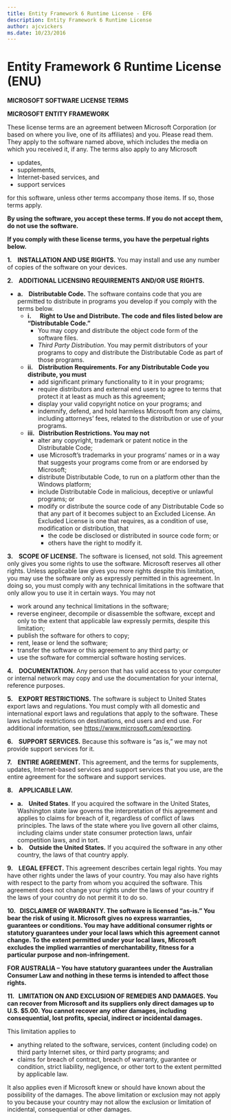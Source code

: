 ```yaml
---
title: Entity Framework 6 Runtime License - EF6
description: Entity Framework 6 Runtime License
author: ajcvickers
ms.date: 10/23/2016
---
```

# Entity Framework 6 Runtime License (ENU)
**MICROSOFT SOFTWARE LICENSE TERMS**

**MICROSOFT ENTITY FRAMEWORK**

These license terms are an agreement between Microsoft Corporation (or based on where you live, one of its affiliates) and you. Please read them. They apply to the software named above, which includes the media on which you received it, if any. The terms also apply to any Microsoft

-   updates,
-   supplements,
-   Internet-based services, and
-   support services

for this software, unless other terms accompany those items. If so, those terms apply.

**By using the software, you accept these terms. If you do not accept them, do not use the software.**

**If you comply with these license terms, you have the perpetual rights below.**

**1.    INSTALLATION AND USE RIGHTS.** You may install and use any number of copies of the software on your devices.

**2.    ADDITIONAL LICENSING REQUIREMENTS AND/OR USE RIGHTS.**

-   **a.    Distributable Code.** The software contains code that you are permitted to distribute in programs you develop if you comply with the terms below.
    -   **i.      Right to Use and Distribute. The code and files listed below are “Distributable Code.”**
        -   You may copy and distribute the object code form of the software files.
        -   *Third Party Distribution*. You may permit distributors of your programs to copy and distribute the Distributable Code as part of those programs.
    -   **ii.    Distribution Requirements. For any Distributable Code you distribute, you must**
        -   add significant primary functionality to it in your programs;
        -   require distributors and external end users to agree to terms that protect it at least as much as this agreement;
        -   display your valid copyright notice on your programs; and
        -   indemnify, defend, and hold harmless Microsoft from any claims, including attorneys’ fees, related to the distribution or use of your programs.
    -   **iii.   Distribution Restrictions. You may not**
        -   alter any copyright, trademark or patent notice in the Distributable Code;
        -   use Microsoft’s trademarks in your programs’ names or in a way that suggests your programs come from or are endorsed by Microsoft;
        -   distribute Distributable Code, to run on a platform other than the Windows platform;
        -   include Distributable Code in malicious, deceptive or unlawful programs; or
        -   modify or distribute the source code of any Distributable Code so that any part of it becomes subject to an Excluded License. An Excluded License is one that requires, as a condition of use, modification or distribution, that
            -   the code be disclosed or distributed in source code form; or
            -   others have the right to modify it.

**3.    SCOPE OF LICENSE.** The software is licensed, not sold. This agreement only gives you some rights to use the software. Microsoft reserves all other rights. Unless applicable law gives you more rights despite this limitation, you may use the software only as expressly permitted in this agreement. In doing so, you must comply with any technical limitations in the software that only allow you to use it in certain ways. You may not

-   work around any technical limitations in the software;
-   reverse engineer, decompile or disassemble the software, except and only to the extent that applicable law expressly permits, despite this limitation;
-   publish the software for others to copy;
-   rent, lease or lend the software;
-   transfer the software or this agreement to any third party; or
-   use the software for commercial software hosting services.

**4.    DOCUMENTATION.** Any person that has valid access to your computer or internal network may copy and use the documentation for your internal, reference purposes.

**5.    EXPORT RESTRICTIONS.** The software is subject to United States export laws and regulations. You must comply with all domestic and international export laws and regulations that apply to the software. These laws include restrictions on destinations, end users and end use. For additional information, see https://www.microsoft.com/exporting.

**6.    SUPPORT SERVICES.** Because this software is “as is,” we may not provide support services for it.

**7.    ENTIRE AGREEMENT.** This agreement, and the terms for supplements, updates, Internet-based services and support services that you use, are the entire agreement for the software and support services.

**8.    APPLICABLE LAW.**

-   **a.    United States**. If you acquired the software in the United States, Washington state law governs the interpretation of this agreement and applies to claims for breach of it, regardless of conflict of laws principles. The laws of the state where you live govern all other claims, including claims under state consumer protection laws, unfair competition laws, and in tort.
-   **b.    Outside the United States.** If you acquired the software in any other country, the laws of that country apply.

**9.    LEGAL EFFECT.** This agreement describes certain legal rights. You may have other rights under the laws of your country. You may also have rights with respect to the party from whom you acquired the software. This agreement does not change your rights under the laws of your country if the laws of your country do not permit it to do so.

**10.   DISCLAIMER OF WARRANTY. The software is licensed “as-is.” You bear the risk of using it. Microsoft gives no express warranties, guarantees or conditions. You may have additional consumer rights or statutory guarantees under your local laws which this agreement cannot change. To the extent permitted under your local laws, Microsoft excludes the implied warranties of merchantability, fitness for a particular purpose and non-infringement.**

**FOR AUSTRALIA – You have statutory guarantees under the Australian Consumer Law and nothing in these terms is intended to affect those rights.**

**11.   LIMITATION ON AND EXCLUSION OF REMEDIES AND DAMAGES. You can recover from Microsoft and its suppliers only direct damages up to U.S. $5.00. You cannot recover any other damages, including consequential, lost profits, special, indirect or incidental damages.**

This limitation applies to

-   anything related to the software, services, content (including code) on third party Internet sites, or third party programs; and
-   claims for breach of contract, breach of warranty, guarantee or condition, strict liability, negligence, or other tort to the extent permitted by applicable law.

It also applies even if Microsoft knew or should have known about the possibility of the damages. The above limitation or exclusion may not apply to you because your country may not allow the exclusion or limitation of incidental, consequential or other damages.
